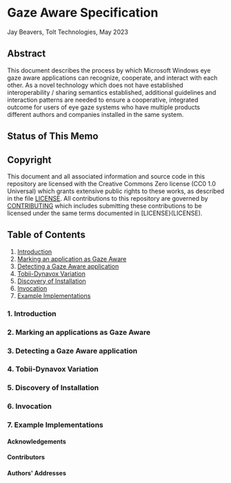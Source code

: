 # Gaze Aware Specification

Jay Beavers, Tolt Technologies, May 2023

## Abstract

This document describes the process by which Microsoft Windows eye gaze aware applications can recognize, cooperate, and interact with each other.  As a novel technology which does not have established interoperability / sharing semantics established, additional guidelines and interaction patterns are needed to ensure a cooperative, integrated outcome for users of eye gaze systems who have multiple products different authors and companies installed in the same system.

## Status of This Memo

## Copyright

This document and all associated information and source code in this repository are licensed with the Creative Commons Zero license (CC0 1.0 Universal) which grants extensive public rights to these works, as described in the file [LICENSE](LICENSE).  All contributions to this repository are governed by [CONTRIBUTING](CONTRIBUTING.md) which includes submitting these contributions to be licensed under the same terms documented in [LICENSE}(LICENSE).

## Table of Contents

1. [Introduction](#introduction)
2. [Marking an application as Gaze Aware](#marking-gaze-aware)
3. [Detecting a Gaze Aware application](#detecting-gaze-aware)
4. [Tobii-Dynavox Variation](#tobii-dynavox-variation)
5. [Discovery of Installation](#discovery)
6. [Invocation](#invocation)
7. [Example Implementations](#example-implementations)

### 1. Introduction<a name="introduction"></a>

### 2. Marking an applications as Gaze Aware<a name="marking-gaze-aware"></a>

### 3. Detecting a Gaze Aware application<a name="detecting-gaze-aware"></a>

### 4. Tobii-Dynavox Variation<a name="tobii-dynavox-variation"></a>

### 5. Discovery of Installation<a name="discovery"></a>

### 6. Invocation<a name="invocation"></a>

### 7. Example Implementations<a name="example-implementations"></a>

#### Acknowledgements

#### Contributors

#### Authors' Addresses
